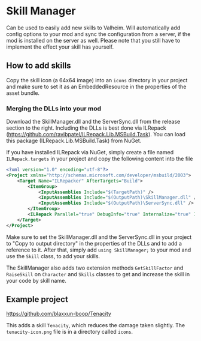# Skill Manager

Can be used to easily add new skills to Valheim. Will automatically add config options to your mod and sync the configuration from a server, if the mod is installed on the server as well.
Please note that you still have to implement the effect your skill has yourself.

## How to add skills

Copy the skill icon (a 64x64 image) into an `icons` directory in your project and make sure to set it as an EmbeddedResource in the properties of the asset bundle.

### Merging the DLLs into your mod

Download the SkillManager.dll and the ServerSync.dll from the release section to the right.
Including the DLLs is best done via ILRepack (https://github.com/ravibpatel/ILRepack.Lib.MSBuild.Task). You can load this package (ILRepack.Lib.MSBuild.Task) from NuGet.

If you have installed ILRepack via NuGet, simply create a file named `ILRepack.targets` in your project and copy the following content into the file

```xml
<?xml version="1.0" encoding="utf-8"?>
<Project xmlns="http://schemas.microsoft.com/developer/msbuild/2003">
    <Target Name="ILRepacker" AfterTargets="Build">
        <ItemGroup>
            <InputAssemblies Include="$(TargetPath)" />
            <InputAssemblies Include="$(OutputPath)\SkillManager.dll" />
            <InputAssemblies Include="$(OutputPath)\ServerSync.dll" />
        </ItemGroup>
        <ILRepack Parallel="true" DebugInfo="true" Internalize="true" InputAssemblies="@(InputAssemblies)" OutputFile="$(TargetPath)" TargetKind="SameAsPrimaryAssembly" LibraryPath="$(OutputPath)" />
    </Target>
</Project>
```

Make sure to set the SkillManager.dll and the ServerSync.dll in your project to "Copy to output directory" in the properties of the DLLs and to add a reference to it.
After that, simply add `using SkillManager;` to your mod and use the `Skill` class, to add your skills.

The SkillManager also adds two extension methods `GetSkillFactor` and `RaiseSkill` on `Character` and `Skills` classes to get and increase the skill in your code by skill name.

## Example project

https://github.com/blaxxun-boop/Tenacity

This adds a skill `Tenacity`, which reduces the damage taken slightly. The `tenacity-icon.png` file is in a directory called `icons`.
